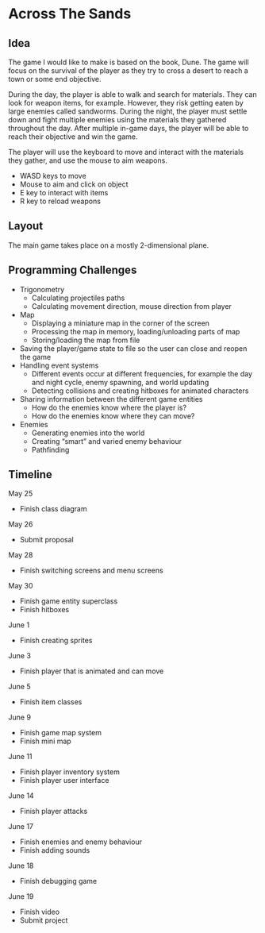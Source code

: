 # Across The Sands

## Idea

The game I would like to make is based on the book, Dune. The game will focus on the survival of the player as they try to cross a desert to reach a town or some end objective.

During the day, the player is able to walk and search for materials. They can look for weapon items, for example. However, they risk getting eaten by large enemies called sandworms. During the night, the player must settle down and fight multiple enemies using the materials they gathered throughout the day. After multiple in-game days, the player will be able to reach their objective and win the game.

The player will use the keyboard to move and interact with the materials they gather, and use the mouse to aim weapons.

- WASD keys to move
- Mouse to aim and click on object
- E key to interact with items
- R key to reload weapons

## Layout

The main game takes place on a mostly 2-dimensional plane. 

## Programming Challenges

- Trigonometry
  - Calculating projectiles paths
  - Calculating movement direction, mouse direction from player
- Map
  - Displaying a miniature map in the corner of the screen
  - Processing the map in memory, loading/unloading parts of map
  - Storing/loading the map from file
- Saving the player/game state to file so the user can close and reopen the game
- Handling event systems
  - Different events occur at different frequencies, for example the day and night cycle, enemy spawning, and world updating
  - Detecting collisions and creating hitboxes for animated characters
- Sharing information between the different game entities
  - How do the enemies know where the player is?
  - How do the enemies know where they can move?
- Enemies
  - Generating enemies into the world
  - Creating “smart” and varied enemy behaviour
  - Pathfinding

## Timeline

May 25

- Finish class diagram

May 26

- Submit proposal

May 28 

- Finish switching screens and menu screens

May 30

- Finish game entity superclass
- Finish hitboxes

June 1

- Finish creating sprites

June 3

- Finish player that is animated and can move

June 5

- Finish item classes

June 9

- Finish game map system
- Finish mini map

June 11

- Finish player inventory system
- Finish player user interface

June 14

- Finish player attacks

June 17

- Finish enemies and enemy behaviour
- Finish adding sounds

June 18

- Finish debugging game

June 19

- Finish video
- Submit project